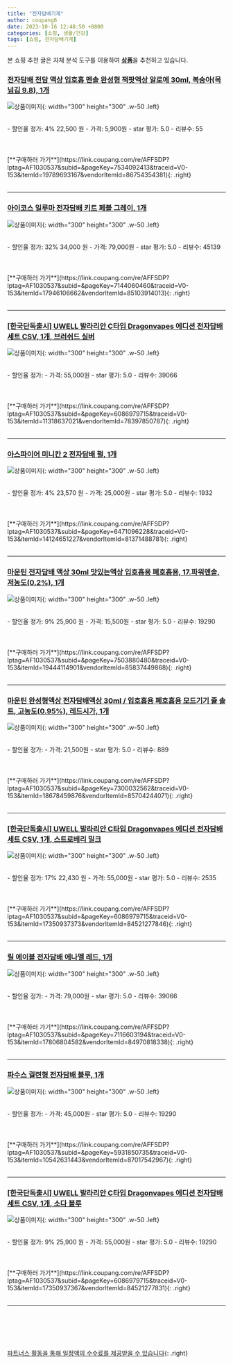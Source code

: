 ```yaml
---
title: "전자담배기계"
author: coupang6
date: 2023-10-16 12:48:50 +0800
categories: [쇼핑, 생활/건강]
tags: [쇼핑, 전자담배기계]
---
```


본 쇼핑 추천 글은 자체 분석 도구를 이용하여 [**상품**](https://link.coupang.com/a/bao1ui)을 추천하고 있습니다.

### [전자담배 전담 액상 입호흡 멘솔 완성형 잭팟액상 알로에 30ml, 복숭아(목넘김 9.8), 1개](https://link.coupang.com/re/AFFSDP?lptag=AF1030537&subid=&pageKey=7534092413&traceid=V0-153&itemId=19789693167&vendorItemId=86754354381)

![상품이미지](https://img1a.coupangcdn.com/image/coupang/list/adultProduct_plp.png){: width="300" height="300" .w-50 .left}


<br>
- 할인율 정가: 4%  22,500   원
- 가격: 5,900원
- star 평가: 5.0
- 리뷰수: 55
<br>
<br>
<br>
<br>
[**구매하러 가기**](https://link.coupang.com/re/AFFSDP?lptag=AF1030537&subid=&pageKey=7534092413&traceid=V0-153&itemId=19789693167&vendorItemId=86754354381){: .right}
<br>
<br>

---

### [아이코스 일루마 전자담배 키트 페블 그레이, 1개](https://link.coupang.com/re/AFFSDP?lptag=AF1030537&subid=&pageKey=7144060460&traceid=V0-153&itemId=17946106662&vendorItemId=85103914013)

![상품이미지](https://img1a.coupangcdn.com/image/coupang/list/adultProduct_plp.png){: width="300" height="300" .w-50 .left}


<br>
- 할인율 정가: 32%  34,000   원
- 가격: 79,000원
- star 평가: 5.0
- 리뷰수: 45139
<br>
<br>
<br>
<br>
[**구매하러 가기**](https://link.coupang.com/re/AFFSDP?lptag=AF1030537&subid=&pageKey=7144060460&traceid=V0-153&itemId=17946106662&vendorItemId=85103914013){: .right}
<br>
<br>

---

### [[한국단독출시] UWELL 발라리안 C타입 Dragonvapes 에디션 전자담배 세트 CSV, 1개, 브러쉬드 실버](https://link.coupang.com/re/AFFSDP?lptag=AF1030537&subid=&pageKey=6086979715&traceid=V0-153&itemId=11318637021&vendorItemId=78397850787)

![상품이미지](https://img1a.coupangcdn.com/image/coupang/list/adultProduct_plp.png){: width="300" height="300" .w-50 .left}


<br>
- 할인율 정가: 
- 가격: 55,000원
- star 평가: 5.0
- 리뷰수: 39066
<br>
<br>
<br>
<br>
[**구매하러 가기**](https://link.coupang.com/re/AFFSDP?lptag=AF1030537&subid=&pageKey=6086979715&traceid=V0-153&itemId=11318637021&vendorItemId=78397850787){: .right}
<br>
<br>

---

### [아스파이어 미니칸 2 전자담배 펄, 1개](https://link.coupang.com/re/AFFSDP?lptag=AF1030537&subid=&pageKey=6471096228&traceid=V0-153&itemId=14124651227&vendorItemId=81371488781)

![상품이미지](https://img1a.coupangcdn.com/image/coupang/list/adultProduct_plp.png){: width="300" height="300" .w-50 .left}


<br>
- 할인율 정가: 4%  23,570   원
- 가격: 25,000원
- star 평가: 5.0
- 리뷰수: 1932
<br>
<br>
<br>
<br>
[**구매하러 가기**](https://link.coupang.com/re/AFFSDP?lptag=AF1030537&subid=&pageKey=6471096228&traceid=V0-153&itemId=14124651227&vendorItemId=81371488781){: .right}
<br>
<br>

---

### [마운틴 전자담배 액상 30ml 맛있는액상 입호흡용 폐호흡용, 17.파워멘솔, 저농도(0.2%), 1개](https://link.coupang.com/re/AFFSDP?lptag=AF1030537&subid=&pageKey=7503880480&traceid=V0-153&itemId=19444114901&vendorItemId=85837449868)

![상품이미지](https://img1a.coupangcdn.com/image/coupang/list/adultProduct_plp.png){: width="300" height="300" .w-50 .left}


<br>
- 할인율 정가: 9%  25,900   원
- 가격: 15,500원
- star 평가: 5.0
- 리뷰수: 19290
<br>
<br>
<br>
<br>
[**구매하러 가기**](https://link.coupang.com/re/AFFSDP?lptag=AF1030537&subid=&pageKey=7503880480&traceid=V0-153&itemId=19444114901&vendorItemId=85837449868){: .right}
<br>
<br>

---

### [마운틴 완성형액상 전자담배액상 30ml / 입호흡용 폐호흡용 모드기기 쥴 솔트, 고농도(0.95%), 레드시가, 1개](https://link.coupang.com/re/AFFSDP?lptag=AF1030537&subid=&pageKey=7300032562&traceid=V0-153&itemId=18678459876&vendorItemId=85704244071)

![상품이미지](https://img1a.coupangcdn.com/image/coupang/list/adultProduct_plp.png){: width="300" height="300" .w-50 .left}


<br>
- 할인율 정가: 
- 가격: 21,500원
- star 평가: 5.0
- 리뷰수: 889
<br>
<br>
<br>
<br>
[**구매하러 가기**](https://link.coupang.com/re/AFFSDP?lptag=AF1030537&subid=&pageKey=7300032562&traceid=V0-153&itemId=18678459876&vendorItemId=85704244071){: .right}
<br>
<br>

---

### [[한국단독출시] UWELL 발라리안 C타입 Dragonvapes 에디션 전자담배 세트 CSV, 1개, 스트로베리 밀크](https://link.coupang.com/re/AFFSDP?lptag=AF1030537&subid=&pageKey=6086979715&traceid=V0-153&itemId=17350937373&vendorItemId=84521277846)

![상품이미지](https://img1a.coupangcdn.com/image/coupang/list/adultProduct_plp.png){: width="300" height="300" .w-50 .left}


<br>
- 할인율 정가: 17%  22,430   원
- 가격: 55,000원
- star 평가: 5.0
- 리뷰수: 2535
<br>
<br>
<br>
<br>
[**구매하러 가기**](https://link.coupang.com/re/AFFSDP?lptag=AF1030537&subid=&pageKey=6086979715&traceid=V0-153&itemId=17350937373&vendorItemId=84521277846){: .right}
<br>
<br>

---

### [릴 에이블 전자담배 에나멜 레드, 1개](https://link.coupang.com/re/AFFSDP?lptag=AF1030537&subid=&pageKey=7116603194&traceid=V0-153&itemId=17806804582&vendorItemId=84970818338)

![상품이미지](https://img1a.coupangcdn.com/image/coupang/list/adultProduct_plp.png){: width="300" height="300" .w-50 .left}


<br>
- 할인율 정가: 
- 가격: 79,000원
- star 평가: 5.0
- 리뷰수: 39066
<br>
<br>
<br>
<br>
[**구매하러 가기**](https://link.coupang.com/re/AFFSDP?lptag=AF1030537&subid=&pageKey=7116603194&traceid=V0-153&itemId=17806804582&vendorItemId=84970818338){: .right}
<br>
<br>

---

### [파수스 궐련형 전자담배 블루, 1개](https://link.coupang.com/re/AFFSDP?lptag=AF1030537&subid=&pageKey=5931850735&traceid=V0-153&itemId=10542631443&vendorItemId=87017542967)

![상품이미지](https://img1a.coupangcdn.com/image/coupang/list/adultProduct_plp.png){: width="300" height="300" .w-50 .left}


<br>
- 할인율 정가: 
- 가격: 45,000원
- star 평가: 5.0
- 리뷰수: 19290
<br>
<br>
<br>
<br>
[**구매하러 가기**](https://link.coupang.com/re/AFFSDP?lptag=AF1030537&subid=&pageKey=5931850735&traceid=V0-153&itemId=10542631443&vendorItemId=87017542967){: .right}
<br>
<br>

---

### [[한국단독출시] UWELL 발라리안 C타입 Dragonvapes 에디션 전자담배 세트 CSV, 1개, 소다 블루](https://link.coupang.com/re/AFFSDP?lptag=AF1030537&subid=&pageKey=6086979715&traceid=V0-153&itemId=17350937367&vendorItemId=84521277831)

![상품이미지](https://img1a.coupangcdn.com/image/coupang/list/adultProduct_plp.png){: width="300" height="300" .w-50 .left}


<br>
- 할인율 정가: 9%  25,900   원
- 가격: 55,000원
- star 평가: 5.0
- 리뷰수: 19290
<br>
<br>
<br>
<br>
[**구매하러 가기**](https://link.coupang.com/re/AFFSDP?lptag=AF1030537&subid=&pageKey=6086979715&traceid=V0-153&itemId=17350937367&vendorItemId=84521277831){: .right}
<br>
<br>

---
<br><br><br><br><br> [파트너스 활동을 통해 일정액의 수수료를 제공받을 수 있습니다](https://link.coupang.com/a/bao1ui){: .right}